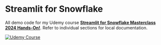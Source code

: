 # Streamlit for Snowflake

All demo code for my Udemy course [**Streamlit for Snowflake Masterclass 2024 Hands-On!**](https://www.udemy.com/course/streamlit-for-snowflake/?couponCode=BEST-PRICE). Refer to individual sections for local documentation.

[![Udemy Course](spool/udemy-course.png)](https://www.udemy.com/course/streamlit-for-snowflake/?couponCode=BEST-PRICE)